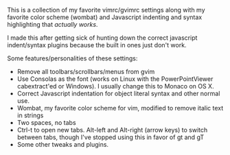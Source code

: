 This is a collection of my favorite vimrc/gvimrc settings along with my favorite color scheme (wombat) and Javascript indenting and syntax highlighting that *actually works*.  

I made this after getting sick of hunting down the correct javascript indent/syntax plugins because the built in ones just don't work.  

Some features/personalities of these settings:
 * Remove all toolbars/scrollbars/menus from gvim
 * Use Consolas as the font (works on Linux with the PowerPointViewer cabextract'ed or Windows).  I usually change this to Monaco on OS X.
 * Correct Javascript indentation for object literal syntax and other normal use.
 * Wombat, my favorite color scheme for vim, modified to remove italic text in strings
 * Two spaces, no tabs
 * Ctrl-t to open new tabs.  Alt-left and Alt-right (arrow keys) to switch between tabs, though I've stopped using this in favor of gt and gT
 * Some other tweaks and plugins.
